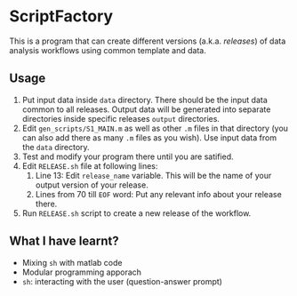 # ScriptFactory

This is a program that can create different versions (a.k.a. *releases*) of data analysis workflows using common template and data.

## Usage

1. Put input data inside `data` directory. There should be the input data common to all releases. Output data will be generated into separate directories inside specific releases `output` directories.
1. Edit `gen_scripts/S1_MAIN.m` as well as other `.m` files in that directory (you can also add there as many `.m` files as you wish). Use input data from the `data` directory. 
1. Test and modify your program there until you are satified.
1. Edit `RELEASE.sh` file at following lines:
   1. Line 13: Edit `release_name` variable. This will be the name of your output version of your release.
   1. Lines from 70 till `EOF` word: Put any relevant info about your release there.
1. Run `RELEASE.sh` script to create a new release of the workflow.


## What I have learnt?

  * Mixing `sh` with matlab code
  * Modular programming apporach
  * `sh`: interacting with the user (question-answer prompt)
